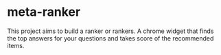 # meta-ranker
This project aims to build a ranker or rankers. A chrome widget that finds the top answers for your questions and takes score of the recommended items.
